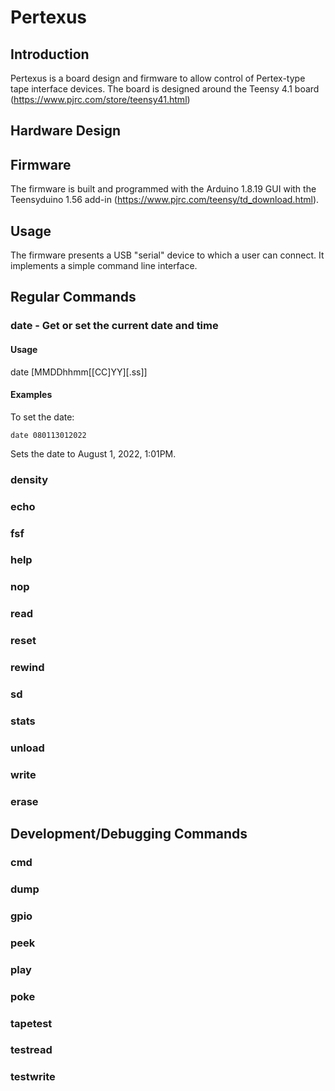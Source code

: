 # Pertexus

## Introduction
Pertexus is a board design and firmware to allow control of
Pertex-type tape interface devices.  The board is designed around
the Teensy 4.1 board (https://www.pjrc.com/store/teensy41.html)

## Hardware Design

## Firmware

The firmware is built and programmed with the Arduino 1.8.19 GUI with the
Teensyduino 1.56 add-in (https://www.pjrc.com/teensy/td_download.html).


## Usage

The firmware presents a USB "serial" device to which a user can connect.
It implements a simple command line interface.

## Regular Commands

### date - Get or set the current date and time

#### Usage

date [MMDDhhmm[[CC]YY][.ss]]

#### Examples

To set the date:

```
date 080113012022
```

Sets the date to August 1, 2022, 1:01PM.


### density

### echo

### fsf

### help

### nop

### read

### reset

### rewind

### sd

### stats

### unload

### write

### erase

## Development/Debugging Commands

### cmd

### dump

### gpio

### peek

### play

### poke

### tapetest

### testread

### testwrite

